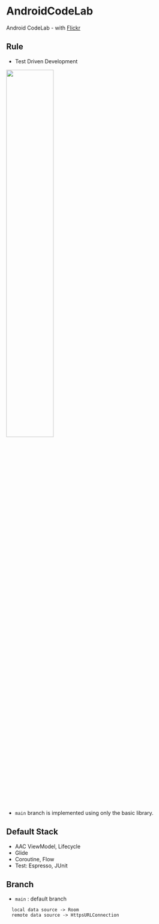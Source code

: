 # AndroidCodeLab
Android CodeLab - with [Flickr](https://www.flickr.com/services/api/)

## Rule
- Test Driven Development

<img src = "https://user-images.githubusercontent.com/40753104/167069819-ae7a1a13-37fb-4a87-9761-c3b2add8f43a.png" width="50%" height="50%">

- ``main`` branch is implemented using only the basic library.

## Default Stack
- AAC ViewModel, Lifecycle
- Glide
- Coroutine, Flow 
- Test: Espresso, JUnit

## Branch
- `main` : default branch
```
  local data source -> Room
  remote data source -> HttpsURLConnection
   ```
